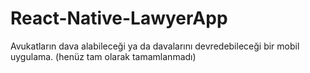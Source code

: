 # React-Native-LawyerApp
Avukatların dava alabileceği ya da davalarını devredebileceği bir mobil uygulama. (henüz tam olarak tamamlanmadı)
